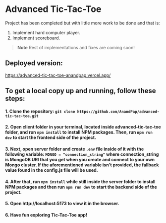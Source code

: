 # Advanced Tic-Tac-Toe

Project has been completed but with little more work to be done and that is:

1. Implement hard computer player.
2. Implement scoreboard.

> **Note** Rest of implementations and fixes are coming soon!

## Deployed version:

https://advanced-tic-tac-toe-anandpap.vercel.app/

## To get a local copy up and running, follow these steps:

#### 1. Clone the repository: `git clone https://github.com/AnandPap/advanced-tic-tac-toe.git`

#### 2. Open client folder in your terminal, located inside advanced-tic-tac-toe folder, and run `npm install` to install NPM packages. Then, run `npm run dev` to start the frontend side of the project.

#### 3. Next, open server folder and create `.env` file inside of it with the following variable: `MONGO = "connection_string"` where connection_string is MongoDB URI that you get when you create and connect to your own Mongo cluster. If the aforementioned variable isn't provided, the fallback value found in the config.js file will be used.

#### 4. After that, run `npm install` while still inside the server folder to install NPM packages and then run `npm run dev` to start the backend side of the project.

#### 5. Open http://localhost:5173 to view it in the browser.

#### 6. Have fun exploring Tic-Tac-Toe app!
